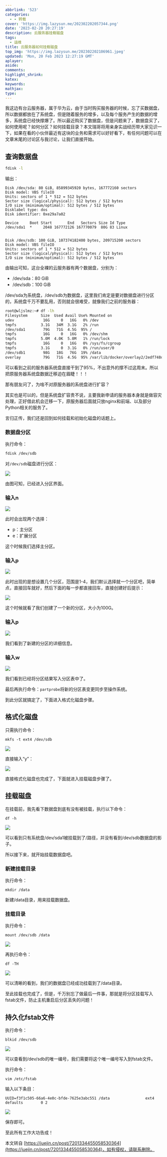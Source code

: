 ```yaml
---
abbrlink: '523'
categories:
  - - 转载
cover: 'https://img.lazysun.me/202302202057344.png'
date: '2023-02-20 20:27:19'
description: 云服务器挂载磁盘
tags:
  - 运维
title: 云服务器如何挂载磁盘
top_img: 'https://img.lazysun.me/202302202106961.jpeg'
updated: 'Mon, 20 Feb 2023 12:27:19 GMT'
aplayer:
aside:
comments:
highlight_shrink:
katex:
keywords:
mathjax:
type:
---
```

我这边有台云服务器，属于华为云，由于当时购买服务器的时候，忘了买数据盘，所以数据都放在了系统盘，但是随着服务的增多，以及每个服务产生的数据的增多，系统盘已经快撑爆了。所以最近购买了数据盘，但是问题来了，数据盘买了，如何使用呢？如何分区？如何挂载目录？本文瑞哥将用亲身实战经历带大家见识一下，如果在看的小伙伴最近有这块的业务和需求可以好好看下，有任何问题可以在文章末尾的讨论区与我讨论，让我们直接开始。

查询数据盘
----------

```bash
fdisk -l 
```

输出：

```
Disk /dev/sda: 80 GiB, 85899345920 bytes, 167772160 sectors
Disk model: VBS fileIO
Units: sectors of 1 * 512 = 512 bytes
Sector size (logical/physical): 512 bytes / 512 bytes
I/O size (minimum/optimal): 512 bytes / 512 bytes
Disklabel type: dos
Disk identifier: 0xe29a7a02

Device     Boot Start       End   Sectors Size Id Type
/dev/sda1  *     2048 167772126 167770079  80G 83 Linux


Disk /dev/sdb: 100 GiB, 107374182400 bytes, 209715200 sectors
Disk model: VBS fileIO
Units: sectors of 1 * 512 = 512 bytes
Sector size (logical/physical): 512 bytes / 512 bytes
I/O size (minimum/optimal): 512 bytes / 512 bytes 
```

由输出可知，这台全裸的云服务器有两个数据盘，分别为：

* /dev/sda：80 GiB
* /dev/sdb：100 GiB

/dev/sda为系统盘，/dev/sdb为数据盘，这里我们肯定是要对数据盘进行分区的，系统盘千万不要乱用，否则就会很难受，就像我们之前的服务器：

```bash
root@wljslmz:~# df -lh
Filesystem      Size  Used Avail Use% Mounted on
udev             16G     0   16G   0% /dev
tmpfs           3.1G   34M  3.1G   2% /run
/dev/sda1        79G   71G  4.5G  95% /
tmpfs            16G     0   16G   0% /dev/shm
tmpfs           5.0M  4.0K  5.0M   1% /run/lock
tmpfs            16G     0   16G   0% /sys/fs/cgroup
tmpfs           3.1G     0  3.1G   0% /run/user/0
/dev/sdb1        98G   18G   76G  19% /data
overlay          79G   71G  4.5G  95% /var/lib/docker/overlay2/2edf748d6f23e9939e0566bc197a1bcd6c6d877b409fecdfc87a6e7596526fe9/merged 
```

可以看到之前的服务器系统盘直接干到了95%，不出意外的撑不过这周末。所以把原服务器系统盘数据迁移迫在眉睫！！！

那有朋友问了，为啥不对原服务器的系统盘进行扩容？

其实也是可以的，但是系统盘扩容贵不说，主要我新申请的服务器本身就是做容灾处理，正好借此机会迁移一下，原服务器后面就只放nginx和前端、以及部分Python相关的服务了。

言归正传，我们还是回到如何挂载和初始化磁盘的话题上。

### 数据盘分区

执行命令：

```bash
fdisk /dev/sdb 
```

对`/dev/sdb`磁盘进行分区：

![](https://p3-juejin.byteimg.com/tos-cn-i-k3u1fbpfcp/53ebdd307aaf4c90acdc7b84b0f98fe6~tplv-k3u1fbpfcp-zoom-in-crop-mark:4536:0:0:0.image)

由图可知，已经进入分区界面。

### 输入n

![](https://p3-juejin.byteimg.com/tos-cn-i-k3u1fbpfcp/0e9b12073bbe412da4e60cdf578b9af3~tplv-k3u1fbpfcp-zoom-in-crop-mark:4536:0:0:0.image)

此时会出现两个选择：

* p：主分区
* e：扩展分区

这个时候我们选择主分区。

### 输入p

![](https://p3-juejin.byteimg.com/tos-cn-i-k3u1fbpfcp/19f2230a212e481ea1ed07ea0cf73920~tplv-k3u1fbpfcp-zoom-in-crop-mark:4536:0:0:0.image)

此时出现的是想设置几个分区，范围是1-4，我们默认选择就一个分区吧，简单点，直接回车就好，然后下面的每一步都直接回车，直接创建好后提示：

![](https://p3-juejin.byteimg.com/tos-cn-i-k3u1fbpfcp/3dd7e1430ac24542a9fdacbb0e9f2e5a~tplv-k3u1fbpfcp-zoom-in-crop-mark:4536:0:0:0.image)

这个时候就看了我们创建了一个新的分区，大小为100G。

### 输入p

![](https://p3-juejin.byteimg.com/tos-cn-i-k3u1fbpfcp/ff8824ebc46347e7966866d6d6a6835a~tplv-k3u1fbpfcp-zoom-in-crop-mark:4536:0:0:0.image)

我们看到了新建的分区的详细信息。

### 输入w

![](https://p3-juejin.byteimg.com/tos-cn-i-k3u1fbpfcp/0a04b639a5a6445d89a1c2144e3d2dc7~tplv-k3u1fbpfcp-zoom-in-crop-mark:4536:0:0:0.image)

我们看到已经将分区结果写入分区表中了。

最后再执行命令：`partprobe`将新的分区表变更同步至操作系统。

到此分区就搞定了，下面进入格式化磁盘步骤。

格式化磁盘
----------

只需执行命令：

```
mkfs -t ext4 /dev/sdb 
```

![](https://p3-juejin.byteimg.com/tos-cn-i-k3u1fbpfcp/1a5878f95e9748c797e8240a7f2463aa~tplv-k3u1fbpfcp-zoom-in-crop-mark:4536:0:0:0.image)

直接输入“y”：

![](https://p3-juejin.byteimg.com/tos-cn-i-k3u1fbpfcp/54002a3931864c6b82a977acfca293a8~tplv-k3u1fbpfcp-zoom-in-crop-mark:4536:0:0:0.image)

直接格式化磁盘也完成了，下面就进入挂载磁盘步骤了。

挂载磁盘
--------

在挂载前，我先看下数据盘到底有没有被挂载，执行以下命令：

```
df -h 
```

![](https://p3-juejin.byteimg.com/tos-cn-i-k3u1fbpfcp/b187763e82eb4985abff501df8582b14~tplv-k3u1fbpfcp-zoom-in-crop-mark:4536:0:0:0.image)

可以看到只有系统盘/dev/sda1被挂载到了/路径，并没有看到/dev/sdb数据盘的影子。

所以接下来，就开始挂载数据盘吧。

### 新建挂载目录

执行命令：

```
mkdir /data 
```

新建/data目录，用来挂载数据盘。

### 挂载目录

执行命令：

```
mount /dev/sdb /data 
```

![](https://p3-juejin.byteimg.com/tos-cn-i-k3u1fbpfcp/43a1f92d016c4128862176b3ca62d5ff~tplv-k3u1fbpfcp-zoom-in-crop-mark:4536:0:0:0.image)

再执行命令：

```
df -TH 
```

![](https://p3-juejin.byteimg.com/tos-cn-i-k3u1fbpfcp/d236e4daffe2447fa347b95278d64031~tplv-k3u1fbpfcp-zoom-in-crop-mark:4536:0:0:0.image)

可以清晰的看到，我们的数据盘已经成功挂载到了/data目录。

至此挂载也完成了，但是，千万别忘了做最后一件事，那就是将分区挂载写入fstab文件，防止主机重启后分区丢失的问题！

持久化fstab文件
---------------

执行命令：

```
blkid /dev/sdb 
```

![](https://p3-juejin.byteimg.com/tos-cn-i-k3u1fbpfcp/f004a3f4d3014335b2e854b05c261519~tplv-k3u1fbpfcp-zoom-in-crop-mark:4536:0:0:0.image)

可以查看到/dev/sdb的唯一编号，我们需要将这个唯一编号写入到fstab文件。

执行命令：

```
vim /etc/fstab 
```

输入以下条目：

```
UUID=f3f1c505-66a6-4e0c-bfde-7625e3abc551 /data                ext4    defaults        0 2 
```

![](https://p3-juejin.byteimg.com/tos-cn-i-k3u1fbpfcp/f50e56a5930747b994aa2157cf6d2ff9~tplv-k3u1fbpfcp-zoom-in-crop-mark:4536:0:0:0.image)

保存即可。

至此所有工作大功告成！

本文转自 [https://juejin.cn/post/7201334455058530364](https://juejin.cn/post/7201334455058530364)，如有侵权，请联系删除。
